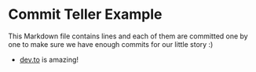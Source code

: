 # Commit Teller Example

This Markdown file contains lines and each of them are committed one by one to make sure we have enough commits for our little story :)

- [dev.to](https://dev.to/) is amazing!
